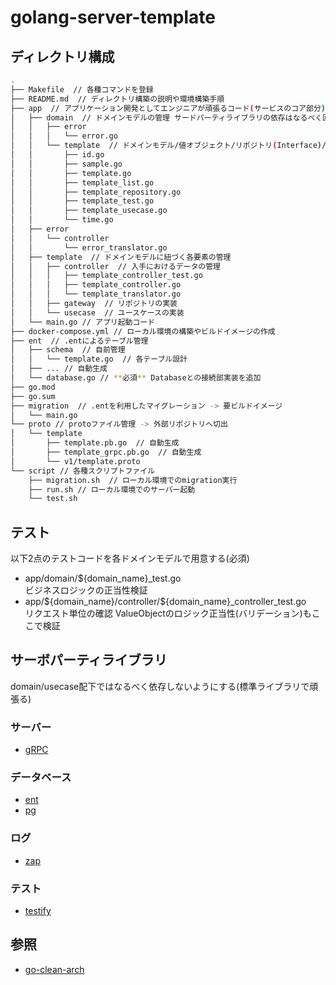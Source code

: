 # golang-server-template

## ディレクトリ構成

```bash
.
├── Makefile  // 各種コマンドを登録
├── README.md  // ディレクトリ構築の説明や環境構築手順
├── app  // アプリケーション開発としてエンジニアが頑張るコード(サービスのコア部分)をこのディレクトリ配下で管理！！
│   ├── domain  // ドメインモデルの管理 サードパーティライブラリの依存はなるべく回避
│   │   ├── error
│   │   │   └── error.go
│   │   └── template  // ドメインモデル/値オブジェクト/リポジトリ(Interface)/ユースケース(Interface)
│   │       ├── id.go
│   │       ├── sample.go
│   │       ├── template.go
│   │       ├── template_list.go
│   │       ├── template_repository.go
│   │       ├── template_test.go
│   │       ├── template_usecase.go
│   │       └── time.go
│   ├── error
│   │   └── controller
│   │       └── error_translator.go
│   ├── template  // ドメインモデルに紐づく各要素の管理
│   │   ├── controller  // 入手におけるデータの管理
│   │   │   ├── template_controller_test.go
│   │   │   ├── template_controller.go
│   │   │   └── template_translator.go
│   │   ├── gateway  // リポジトリの実装
│   │   └── usecase  // ユースケースの実装
│   └── main.go // アプリ起動コード
├── docker-compose.yml // ローカル環境の構築やビルドイメージの作成
├── ent  // .entによるテーブル管理
│   ├── schema  // 自前管理
│   │   └── template.go  // 各テーブル設計
│   ├── ... // 自動生成
│   └── database.go // **必須** Databaseとの接続部実装を追加
├── go.mod
├── go.sum
├── migration  // .entを利用したマイグレーション -> 要ビルドイメージ
│   └── main.go
└── proto // protoファイル管理 -> 外部リポジトリへ切出
│   └── template
│       ├── template.pb.go  // 自動生成
│       ├── template_grpc.pb.go  // 自動生成
│       └── v1/template.proto
└── script // 各種スクリプトファイル
    ├── migration.sh  // ローカル環境でのmigration実行
    ├── run.sh // ローカル環境でのサーバー起動
    └── test.sh
```

## テスト
以下2点のテストコードを各ドメインモデルで用意する(必須)
- app/domain/${domain_name}_test.go  
    ビジネスロジックの正当性検証
- app/\${domain\_name}/controller/${domain_name}_controller_test.go  
    リクエスト単位の確認 ValueObjectのロジック正当性(バリデーション)もここで検証

## サーボパーティライブラリ
domain/usecase配下ではなるべく依存しないようにする(標準ライブラリで頑張る)

### サーバー
- [gRPC](https://grpc.io/)

### データベース
- [ent](https://entgo.io/)
- [pg](https://pkg.go.dev/github.com/lib/pq)

### ログ  
- [zap](https://pkg.go.dev/go.uber.org/zap)

### テスト
- [testify](https://pkg.go.dev/github.com/stretchr/testify)

## 参照
- [go-clean-arch](https://github.com/bxcodec/go-clean-arch)
